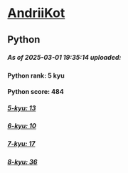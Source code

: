 # [AndriiKot](https://www.codewars.com/users/AndriiKot) 
## Python

##### As of 2025-03-01 19:35:14 uploaded:

#### Python rank: 5 kyu

#### Python score: 484

##### [5-kyu: 13](https://github.com/AndriiKot/Python__CodeWars/tree/main/kyu-5)

##### [6-kyu: 10](https://github.com/AndriiKot/Python__CodeWars/tree/main/kyu-6)

##### [7-kyu: 17](https://github.com/AndriiKot/Python__CodeWars/tree/main/kyu-7)

##### [8-kyu: 36](https://github.com/AndriiKot/Python__CodeWars/tree/main/kyu-8)

